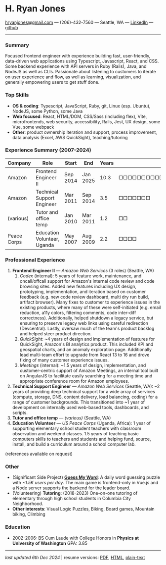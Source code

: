 # H. Ryan Jones
[hryanjones@gmail.com][email] — (206)-432-7560 — Seattle, WA — [LinkedIn][linkedin] — [github][github]

-------------------------

### Summary

Focused frontend engineer with experience building fast, user-friendly, data-driven web applications using Typescript, Javascript, React, and CSS. Some backend experience with API servers in Ruby (Rails), Java, and NodeJS as well as CLIs. Passionate about listening to customers to iterate on user experience and flow, as well as learning, visualization, and generally empowering users to get stuff done.

### Top Skills

- **OS & coding**: Typescript, JavaScript, Ruby, git, Linux (esp. Ubuntu), NodeJS, some Python, some Java
- **Web focused**: React, HTML/DOM, CSS/Sass (including flex), Vite, microfrontends, web security, accessibility, Rails, Jest, UX design, some Vue, some webpack
- **Other**: product ownership iteration and support, process improvement, data analysis (Excel, AWS QuickSight), teaching/tutoring

### Experience Summary (2007-2024)

|Company    |Role                       |Start   |End     |Years|                     |
|-----------|---------------------------|--------|--------|-----|---------------------|
|Amazon     |Frontend Engineer II       |Sep 2014|Jan 2025|10.3 |□□□□□□□□□□□□□□□□□□□□□|
|Amazon     |Technical Support Engineer |Mar 2011|Sep 2014|3.5  |□□□□□□□              |
|(various)  |Tutor and office temp      |Jan 2010|Mar 2011|1.2  |□□                   |
|Peace Corps|Education Volunteer, Uganda|May 2007|Aug 2009|2.2  |□□□□                 |

### Professional Experience

1. **Frontend Engineer II** — _Amazon Web Services_ (3 roles) (Seattle, WA)
   1. _Codex_ (internal): 5 years of feature work, maintenance, and oncall/offcall support for Amazon's internal code review and code browsing sites. Added new features including UX design, prototyping, implementation, and iteration based on customer feedback (e.g. new code review dashboard, multi dry run build, artifact browser). Many fixes to customer to experience issues in the existing products, where many of these were self-initiated (e.g. email reduction, a11y colors, filtering comments, code inter-diff correctness). Additionally, helped shutdown a legacy service, but ensuring to preserve legacy web links using careful redirection (Devcentral). Lastly, oversaw much of the team's product backlog and helped steer product direction.
   1. _QuickSight_: ~4 years of design and implementation of features for QuickSight, Amazon's BI analytics product. This included KPI and geospatial charts, and an anomaly exploration page. Additionally lead multi-team effort to upgrade from React 13 to 16 and drove fixing of many customer experience issues.
   1. _Meetings_ (internal): ~1.5 years of design, implementation, and customer-centric support of Amazon Meetings, an internal tool built on AngularJS to facilitate easily searching for a meeting time and appropriate conference room for Amazon employees.
1. **Technical Support Engineer** — _Amazon Web Services_ (Seattle, WA): ~2 years of providing deep technical support for a wide array of services (compute, storage, DNS, content delivery, load balancing, coding) for a range of customer backgrounds. This transitioned into ~1 year of development on internally used web-based tools, dashboards, and scripts.
1. **Tutor and office temp** — _(various)_ (Seattle, WA)
1. **Education Volunteer** — _US Peace Corps_ (Uganda, Africa): 1 year of supporting elementary school student teachers with classroom observation and weekend classes. 1.5 years of teaching basic computers skills to teachers and students and helping fund, source, install, and build a curriculum around a school computer lab.

(references available on request)

### Other

- (Significant Side Project) [**Guess My Word**][gmw]: A daily word guessing puzzle with *~1.5K users per day*. The main game is frontend-only in Vue.js and a Node server supports the backend for the leader board.
- (Volunteering) **Tutoring**: (2018-2023) One-on-one tutoring of elementary through high school students in Columbia City Neighborhood.
- **Other interests**: Visual Logic Puzzles, Biking, Board games, Mountain biking, Climbing

### Education

- 2002-2006: BS Cum Laude with College Honors in **Physics at University of Washington** GPA: 3.85
-------------------------

_last updated 6th Dec 2024_ | resume versions: [PDF][PDF], [HTML][HTML], [plain-text][plaintext]

[email]: mailto:hryanjones@gmail.com
[linkedin]: https://www.linkedin.com/in/h-ryan-jones-61132218/
[github]: https://github.com/hryanjones
[PDF]: https://hryanjones.com/resume/hryanjones.pdf
[HTML]: http://hryanjones.com/resume
[plaintext]: https://hryanjones.com/resume/hryanjones.md
[gmw]: https://hryanjones.com/guess-my-word
